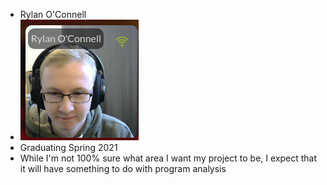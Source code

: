 * Rylan O'Connell
* ![rylan](rylan.png)
* Graduating Spring 2021
* While I'm not 100% sure what area I want my project to be, I expect that it will have something to do with program analysis
